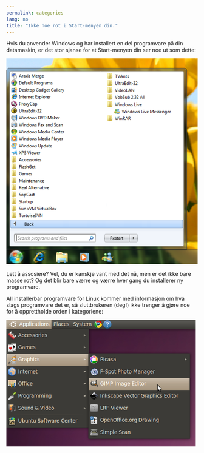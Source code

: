 ```yaml
---
permalink: categories
lang: no
title: "Ikke noe rot i Start-menyen din."
---
```


Hvis du anvender Windows og har installert en del programvare på din datamaskin, er det stor sjanse for at Start-menyen din ser noe ut som dette:

<img src="/img/windows_7_start_menu.png">

Lett å assosiere? Vel, du er kanskje vant med det nå, men er det ikke bare masse rot? Og det blir bare værre og værre hver gang du installerer ny programvare.

All installerbar programvare for Linux kommer med informasjon om hva slags programvare det er, så sluttbrukeren (deg!) ikke trenger å gjøre noe for å opprettholde orden i kategoriene:

<img src="/img/categories_menu.png">




